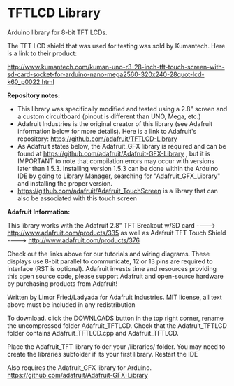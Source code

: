 # TFTLCD Library
Arduino library for 8-bit TFT LCDs. 

The TFT LCD shield that was used for testing was sold by Kumantech. Here is a link to their product: 

http://www.kumantech.com/kuman-uno-r3-28-inch-tft-touch-screen-with-sd-card-socket-for-arduino-nano-mega2560-320x240-28quot-lcd-k60_p0022.html

**Repository notes:** 
- This library was specifically modified and tested using a 2.8" screen and a custom circuitboard (pinout is different than UNO, Mega, etc.)
- Adafruit Industries is the original creator of this library (see Adafruit information below for more details). Here is a link to Adafruit's repository: https://github.com/adafruit/TFTLCD-Library
- As Adafruit states below, the Adafruit_GFX library is required and can be found at https://github.com/adafruit/Adafruit-GFX-Library , but it is IMPORTANT to note that compilation errors may occur with versions later than 1.5.3. Installing version 1.5.3 can be done within the Arduino IDE by going to Library Manager, searching for "Adafruit_GFX_Library" and installing the proper version. 
- https://github.com/adafruit/Adafruit_TouchScreen is a library that can also be associated with this touch screen

**Adafruit Information:** 

This library works with the Adafruit 2.8" TFT Breakout w/SD card
  ----> http://www.adafruit.com/products/335
as well as Adafruit TFT Touch Shield
  ----> http://www.adafruit.com/products/376
 
Check out the links above for our tutorials and wiring diagrams.
These displays use 8-bit parallel to communicate, 12 or 13 pins are required
to interface (RST is optional).
Adafruit invests time and resources providing this open source code,
please support Adafruit and open-source hardware by purchasing
products from Adafruit!

Written by Limor Fried/Ladyada for Adafruit Industries.
MIT license, all text above must be included in any redistribution

To download. click the DOWNLOADS button in the top right corner, rename the uncompressed folder Adafruit_TFTLCD. Check that the Adafruit_TFTLCD folder contains Adafruit_TFTLCD.cpp and Adafruit_TFTLCD.

Place the Adafruit_TFT library folder your <arduinosketchfolder>/libraries/ folder. You may need to create the libraries subfolder if its your first library. Restart the IDE

Also requires the Adafruit_GFX library for Arduino. https://github.com/adafruit/Adafruit-GFX-Library
